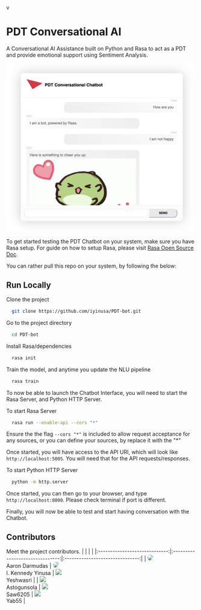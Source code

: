v
# PDT Conversational AI
A Conversational AI Assistance built on Python and Rasa to act as a PDT and provide emotional support using Sentiment Analysis.

![Screenshot](assets/images/Screenshot.png)

To get started testing the PDT Chatbot on your system, make sure you have Rasa setup. For guide on how to setup Rasa, please visit [Rasa Open Source Doc](https://rasa.com/docs/rasa/).

You can rather pull this repo on your system, by following the below:

## Run Locally

Clone the project

```bash
  git clone https://github.com/iyinusa/PDT-bot.git
```

Go to the project directory

```bash
  cd PDT-bot
```

Install Rasa/dependencies

```bash
  rasa init
```

Train the model, and anytime you update the NLU pipeline

```bash
  rasa train
```

To now be able to launch the Chatbot Interface, you will need to start the Rasa Server, and Python HTTP Server.

To start Rasa Server

```bash
  rasa run --enable-api --cors "*"
```

Ensure the the flag `--cors "*"` is included to allow request acceptance for any sources, or you can define your sources, by replace it with the "*"

Once started, you will have access to the API URI, which will look like `http://localhost:5005`. You will need that for the API requests/responses.

To start Python HTTP Server

```bash
  python -m http.server
```

Once started, you can then go to your browser, and type `http://localhost:8000`. Please check terminal if port is different.

Finally, you will now be able to test and start having conversation with the Chatbot.

## Contributors

Meet the project contributors.
| | | |
|:-----------------------------:|:-------------------------------:|:-------------------------------:|
| [<img src="https://github.com/adarmudas.png" style="width:100px; border-radius:50%;"/>](https://github.com/adarmudas/profile)<br />Aaron Darmudas | [<img src="https://github.com/iyinusa.png" style="width:100px; border-radius:50%;"/>](https://github.com/iyinusa/profile)<br/>I. Kennedy Yinusa | [<img src="https://github.com/yeshwasri.png" width="60px;"/>](https://github.com/yeshwasri/profile)<br/>Yeshwasri | 
| [<img src="https://github.com/astogunsola.png" width="60px;"/>](https://github.com/astogunsola/profile)<br/>Astogunsola | [<img src="https://github.com/Saw6205.png" width="60px;"/>](https://github.com/Saw6205/profile)<br/>Saw6205 | [<img src="https://github.com/yab55.png" width="60px;"/>](https://github.com/yab55/profile)<br/>Yab55 |
